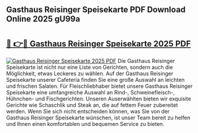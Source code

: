 ## Gasthaus Reisinger Speisekarte PDF Download Online 2025 gU99a

# <h2><a href="http://gc8rmg1.nevu.top/?p=Gasthaus+Reisinger+Speisekarte">🔗 👉🔴 Gasthaus Reisinger Speisekarte 2025 PDF</a></h2>

[![Gasthaus Reisinger Speisekarte 2025 PDF](https://i.imgur.com/dBaPXMq.png)](http://gc8rmg1.nevu.top/?p=Gasthaus+Reisinger+Speisekarte)
Die Gasthaus Reisinger Speisekarte ist nicht nur eine Liste von Gerichten, sondern auch die Möglichkeit, etwas Leckeres zu wählen. Auf der Gasthaus Reisinger Speisekarte unserer Cafeteria finden Sie eine große Auswahl an leichten und frischen Salaten. Für Fleischliebhaber bietet unsere Gasthaus Reisinger Speisekarte eine umfangreiche Auswahl an Rind-, Schweinefleisch-, Hühnchen- und Fischgerichten. Unseren Auserwählten bieten wir exquisite Gerichte wie Schaschlik und Steak an, die auf fettem Feuer zubereitet werden. Wenn Sie sich nicht entscheiden können, was Sie von der Gasthaus Reisinger Speisekarte wünschen, ist unser Team bereit zu helfen und Ihnen einen komfortablen und bequemen Service zu bieten.
